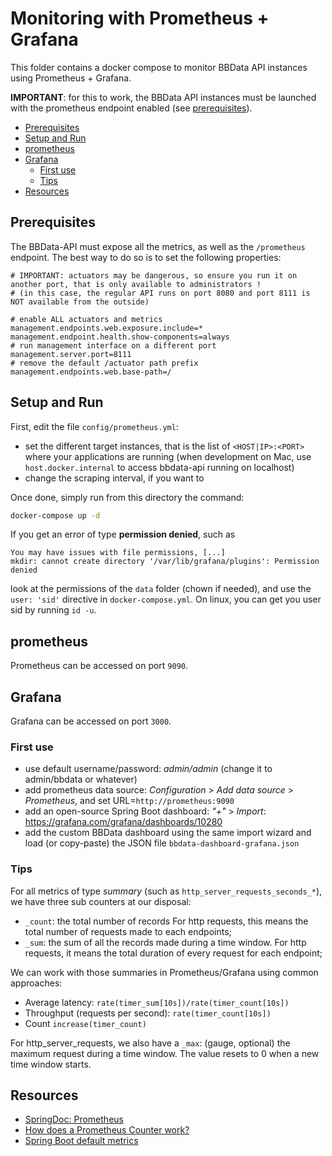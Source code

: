 # Monitoring with Prometheus + Grafana

This folder contains a docker compose to monitor BBData API instances using Prometheus + Grafana.

**IMPORTANT**: for this to work, the BBData API instances must be launched with the prometheus endpoint enabled (see [prerequisites](#prerequisites)).

- [Prerequisites](#prerequisites)
- [Setup and Run](#setup-and-run)
- [prometheus](#prometheus)
- [Grafana](#grafana)
    * [First use](#first-use)
    * [Tips](#tips)
- [Resources](#resources)


## Prerequisites

The BBData-API must expose all the metrics, as well as the `/prometheus` endpoint.
The best way to do so is to set the following properties:
```properties
# IMPORTANT: actuators may be dangerous, so ensure you run it on another port, that is only available to administrators !
# (in this case, the regular API runs on port 8080 and port 8111 is NOT available from the outside)

# enable ALL actuators and metrics
management.endpoints.web.exposure.include=*
management.endpoint.health.show-components=always
# run management interface on a different port
management.server.port=8111
# remove the default /actuator path prefix
management.endpoints.web.base-path=/
```

## Setup and Run

First, edit the file `config/prometheus.yml`:
* set the different target instances, that is the list of `<HOST|IP>:<PORT>` where your applications are running 
  (when development on Mac, use `host.docker.internal` to access bbdata-api running on localhost)
* change the scraping interval, if you want to

Once done, simply run from this directory the command:
```bash
docker-compose up -d
```

If you get an error of type **permission denied**, such as
```text
You may have issues with file permissions, [...]
mkdir: cannot create directory '/var/lib/grafana/plugins': Permission denied
```
look at the permissions of the `data` folder (chown if needed), and use the `user: 'sid'` directive in `docker-compose.yml`.
On linux, you can get you user sid by running `id -u`.

## prometheus

Prometheus can be accessed on port `9090`.


## Grafana

Grafana can be accessed on port `3000`.

### First use

* use default username/password: *admin/admin* (change it to admin/bbdata or whatever)
* add prometheus data source: *Configuration* > *Add data source* > *Prometheus*, and set URL=`http://prometheus:9090`
* add an open-source Spring Boot dashboard: *"+"* > *Import*: https://grafana.com/grafana/dashboards/10280
* add the custom BBData dashboard using the same import wizard and load (or copy-paste) the JSON file `bbdata-dashboard-grafana.json`

### Tips

For all metrics of type *summary* (such as `http_server_requests_seconds_*`), we have three sub counters at our disposal:
* `_count`: the total number of records
   For http requests, this means the total number of requests made to each endpoints;
* `_sum`: the sum of all the records made during a time window.
    For http requests, it means the total duration of every request for each endpoint;

We can work with those summaries in Prometheus/Grafana using common approaches:

* Average latency: `rate(timer_sum[10s])/rate(timer_count[10s])`
* Throughput (requests per second): `rate(timer_count[10s])`
* Count `increase(timer_count)`

For http_server_requests, we also have a `_max`: (gauge, optional) the maximum request during a time window. 
The value resets to 0 when a new time window starts. 

## Resources

* [SpringDoc: Prometheus](https://docs.spring.io/spring-metrics/docs/current/public/prometheus)
* [How does a Prometheus Counter work?](https://www.robustperception.io/how-does-a-prometheus-counter-work)
* [Spring Boot default metrics](https://tomgregory.com/spring-boot-default-metrics/)